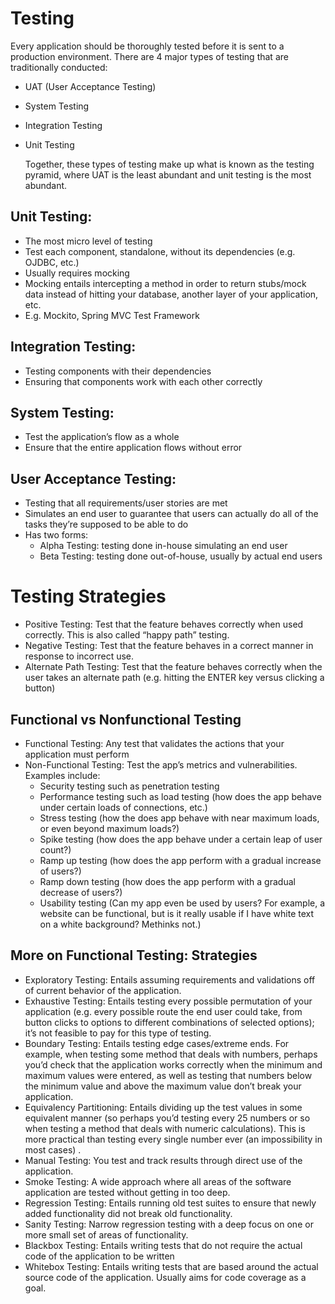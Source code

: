 # Testing 

Every application should be thoroughly tested before it is sent to a production environment. There are 4 major types of testing that are traditionally conducted: 

- UAT (User Acceptance Testing) 

- System Testing 

- Integration Testing 

- Unit Testing 

  Together, these types of testing make up what is known as the testing pyramid, where UAT is the least abundant and unit testing is the most abundant. 

## Unit Testing: 

- The most micro level of testing 
- Test each component, standalone, without its dependencies (e.g. OJDBC, etc.) 
- Usually requires mocking 
- Mocking entails intercepting a method in order to return stubs/mock data instead of hitting your database, another layer of your application, etc. 
- E.g. Mockito, Spring MVC Test Framework 

## Integration Testing:

- Testing components with their dependencies 
- Ensuring that components work with each other correctly 

## System Testing:

- Test the application’s flow as a whole 
- Ensure that the entire application flows without error 

## User Acceptance Testing:

- Testing that all requirements/user stories are met 
- Simulates an end user to guarantee that users can actually do all of the tasks they’re supposed to be able to do 
- Has two forms: 
    - Alpha Testing: testing done in-house simulating an end user 
    - Beta Testing: testing done out-of-house, usually by actual end users 

# Testing Strategies 

- Positive Testing: Test that the feature behaves correctly when used correctly. This is also called “happy path” testing.
- Negative Testing: Test that the feature behaves in a correct manner in response to incorrect use.
- Alternate Path Testing: Test that the feature behaves correctly when the user takes an alternate path (e.g. hitting the ENTER key versus clicking a button) 

## Functional vs Nonfunctional Testing

- Functional Testing: Any test that validates the actions that your application must perform 
- Non-Functional Testing: Test the app’s metrics and vulnerabilities. Examples include: 
    - Security testing such as penetration testing 
    - Performance testing such as load testing (how does the app behave under certain loads of connections, etc.) 
    - Stress testing (how the does app behave with near maximum loads, or even beyond maximum loads?) 
    - Spike testing (how does the app behave under a certain leap of user count?) 
    - Ramp up testing (how does the app perform with a gradual increase of users?) 
    - Ramp down testing (how does the app perform with a gradual decrease of users?) 
    - Usability testing (Can my app even be used by users? For example, a website can be functional, but is it really usable if I have white text on a white background? Methinks not.) 

## More on Functional Testing: Strategies 

- Exploratory Testing: Entails assuming requirements and validations off of current behavior of the application.
- Exhaustive Testing: Entails testing every possible permutation of your application (e.g. every possible route the end user could take, from button clicks to options to different combinations of selected options); it’s not feasible to pay for this type of testing. 
- Boundary Testing: Entails testing edge cases/extreme ends. For example, when testing some method that deals with numbers, perhaps you’d check that the application works correctly when the minimum and maximum values were entered, as well as testing that numbers below the minimum value and above the maximum value don’t break your application. 
- Equivalency Partitioning: Entails dividing up the test values in some equivalent manner (so perhaps you’d testing every 25 numbers or so when testing a method that deals with numeric calculations). This is more practical than testing every single number ever (an impossibility in most cases) .
- Manual Testing: You test and track results through direct use of the application.
- Smoke Testing: A wide approach where all areas of the software application are tested without getting in too deep.
- Regression Testing: Entails running old test suites to ensure that newly added functionality did not break old functionality. 
- Sanity Testing: Narrow regression testing with a deep focus on one or more small set of areas of functionality.
- Blackbox Testing: Entails writing tests that do not require the actual code of the application to be written 
- Whitebox Testing: Entails writing tests that are based around the actual source code of the application. Usually aims for code coverage as a goal.